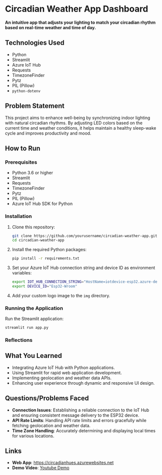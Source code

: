 # Circadian Weather App Dashboard

**An intuitive app that adjusts your lighting to match your circadian rhythm based on real-time weather and time of day.**

## Technologies Used

- Python
- Streamlit
- Azure IoT Hub
- Requests
- TimezoneFinder
- Pytz
- PIL (Pillow)
- `python-dotenv`

## Problem Statement

This project aims to enhance well-being by synchronizing indoor lighting with natural circadian rhythms. By adjusting LED colors based on the current time and weather conditions, it helps maintain a healthy sleep-wake cycle and improves productivity and mood.

## How to Run

### Prerequisites

- Python 3.6 or higher
- Streamlit
- Requests
- TimezoneFinder
- Pytz
- PIL (Pillow)
- Azure IoT Hub SDK for Python

### Installation

1. Clone this repository:
    ```sh
    git clone https://github.com/yourusername/circadian-weather-app.git
    cd circadian-weather-app
    ```

2. Install the required Python packages:
    ```sh
    pip install -r requirements.txt
    ```

3. Set your Azure IoT Hub connection string and device ID as environment variables:
    ```sh
    export IOT_HUB_CONNECTION_STRING="HostName=iotdevice-esp32.azure-devices.net;SharedAccessKeyName=iothubowner;SharedAccessKey=R0mDqvmO/fU+pxKGyZDw4KSH7z3kibnHjAIoTGqyAew="
    export DEVICE_ID="Esp32-Wroom"
    ```

4. Add your custom logo image to the `img` directory.

### Running the Application

Run the Streamlit application:
```sh
streamlit run app.py
```
### Reflections

## What You Learned

- Integrating Azure IoT Hub with Python applications.
- Using Streamlit for rapid web application development.
- Implementing geolocation and weather data APIs.
- Enhancing user experience through dynamic and responsive UI design.

## Questions/Problems Faced

- **Connection Issues**: Establishing a reliable connection to the IoT Hub and ensuring consistent message delivery to the ESP32 device.
- **API Rate Limits**: Handling API rate limits and errors gracefully while fetching geolocation and weather data.
- **Time Zone Handling**: Accurately determining and displaying local times for various locations.

## Links

- **Web App**: https://circadianhues.azurewebsites.net
- **Demo Video**: [Youtube Demo](https://youtube.com/yourdemovideo)

